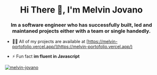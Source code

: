 <h1 align="center">Hi There 👋, I'm Melvin Jovano</h1>
<h3 align="center">Im a software engineer who has successfully built, led and maintaned projects either with a team or single handedly.</h3>

- 👨‍💻 All of my projects are available at [https://melvin-portofolio.vercel.app/](https://melvin-portofolio.vercel.app/)

- ⚡ Fun fact **im fluent in Javascript**

<p align="left"> <a href="https://github.com/ryo-ma/github-profile-trophy"><img src="https://github-profile-trophy.vercel.app/?username=melvin-jovano" alt="melvin-jovano" /></a> </p>
